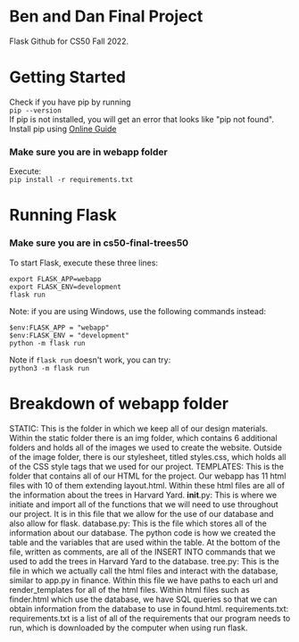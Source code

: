 # Ben and Dan Final Project

Flask Github for CS50 Fall 2022.

# Getting Started

Check if you have pip by running <br/>
`pip --version` <br/>
If pip is not installed, you will get an error that looks like "pip not found". Install pip using [Online Guide](https://www.geeksforgeeks.org/download-and-install-pip-latest-version/) <br/>
### Make sure you are in webapp folder

Execute: <br/>
`pip install -r requirements.txt`

# Running Flask

### Make sure you are in cs50-final-trees50

To start Flask, execute these three lines: <br/>

`export FLASK_APP=webapp` <br/>
`export FLASK_ENV=development` <br/>
`flask run`

Note: if you are using Windows, use the following commands instead: <br/>

`$env:FLASK_APP = "webapp"` <br/>
`$env:FLASK_ENV = "development"` <br/>
`python -m flask run`

Note if `flask run` doesn't work, you can try: <br/>
`python3 -m flask run`

# Breakdown of webapp folder
STATIC: This is the folder in which we keep all of our design materials. Within the static folder there is an img folder, which contains 6 additional folders and holds all of the images we used to create the website. Outside of the image folder, there is our stylesheet, titled styles.css, which holds all of the CSS style tags that we used for our project. 
TEMPLATES: This is the folder that contains all of our HTML for the project. Our webapp has 11 html files with 10 of them extending layout.html. Within these html files are all of the information about the trees in Harvard Yard. 
__init__.py: This is where we initiate and import all of the functions that we will need to use throughout our project. It is in this file that we allow for the use of our database and also allow for flask. 
database.py: This is the file which stores all of the information about our database. The python code is how we created the table and the variables that are used within the table. At the bottom of the file, written as comments, are all of the INSERT INTO commands that we used to add the trees in Harvard Yard to the database.
tree.py: This is the file in which we actually call the html files and interact with the database, similar to app.py in finance. Within this file we have paths to each url and render_templates for all of the html files. Within html files such as finder.html which use the database, we have SQL queries so that we can obtain information from the database to use in found.html. 
requirements.txt: requirements.txt is a list of all of the requirements that our program needs to run, which is downloaded by the computer when using run flask. 